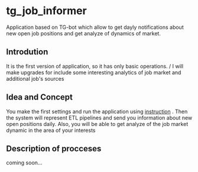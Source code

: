 # tg_job_informer

Application based on TG-bot which allow to get dayly notifications about new open job positions and get analyze of dynamics of market.

## Introdution

It is the first version of application, so it has only basic operations.
/
I will make upgrades for include some interesting analytics of job market and additional job's sources

## Idea and Concept

You make the first settings and run the application using [instruction](./instuction.md) . Then the system will represent ETL pipelines and send you information about new open positions daily. Also, you will be able to get analyze of the job market dynamic in the area of your interests

## Description of procceses

coming soon...
